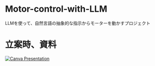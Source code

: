 # Motor-control-with-LLM
LLMを使って、自然言語の抽象的な指示からモーターを動かすプロジェクト

# 立案時、資料

[![Canva Presentation](path/to/thumbnail-image.png)](https://www.canva.com/design/DAGKmT-RSmI/BkpNBOkvZx8Q_YlaulC-Pg/view?utm_content=DAGKmT-RSmI&utm_campaign=designshare&utm_medium=link&utm_source=editor)
